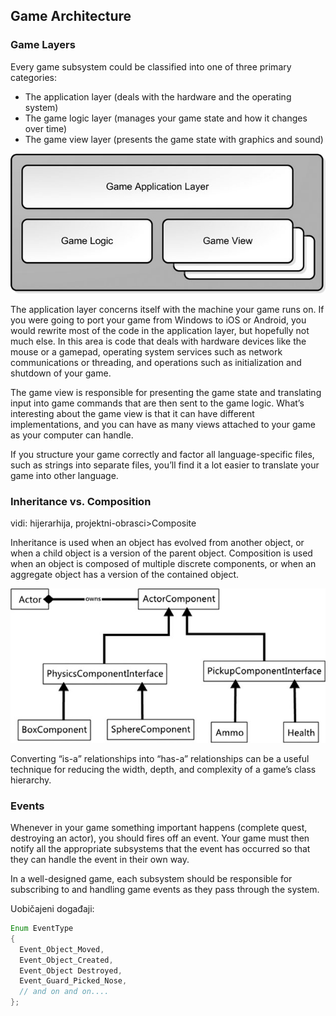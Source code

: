 ## Game Architecture

### Game Layers

Every game subsystem could be classified into one of three primary categories:

* The application layer (deals with the hardware and the operating system)
* The game logic layer (manages your game state and how it changes over time)
* The game view layer (presents the game state with graphics and sound)

![arhitektura-igre](slike/arhitektura-igre.png?row=true)

The application layer concerns itself with the machine your game runs on. If you were going to port your game from Windows to iOS or Android, you would rewrite most of the code in the application layer, but hopefully not much else. In this area is code that deals with hardware devices like the mouse or a gamepad, operating system services such as network communications or threading, and operations such as initialization and shutdown of your game.

The game view is responsible for presenting the game state and translating input into game commands that are then
sent to the game logic. What’s interesting about the game view is that it can have different implementations, and you can have as many views attached to your game as your computer can handle.

If you structure your game correctly and factor all language-specific files, such as strings into separate files, you’ll find it a lot easier to translate your game into other language.

### Inheritance vs. Composition
  vidi: hijerarhija, projektni-obrasci>Composite

Inheritance is used when an object has evolved from another object, or when a child object is a version of the parent object. Composition is used when an object is composed of multiple discrete components, or when an aggregate object has a version of the contained object.

![sistem-komponenti](slike/sistem-komponenti.png?row=true)

Converting “is-a” relationships into “has-a” relationships can be a useful technique for reducing the width, depth, and complexity of a game’s class hierarchy.

### Events

Whenever in your game something important happens (complete quest, destroying an actor), you should fires off an event. Your game must then notify all the appropriate subsystems that the event has occurred so that they can handle the event in their own way.

In a well-designed game, each subsystem should be responsible for subscribing to and handling game events as they pass through the system.

Uobičajeni događaji:

```java
Enum EventType
{
  Event_Object_Moved,
  Event_Object_Created,
  Event_Object Destroyed,
  Event_Guard_Picked_Nose,
  // and on and on....
};
```
